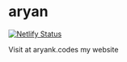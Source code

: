 # aryan

[![Netlify Status](https://api.netlify.com/api/v1/badges/256e8ba3-fd82-4e53-8319-47d95b96b978/deploy-status)](https://app.netlify.com/sites/dcse/deploys)

Visit at aryank.codes
my website
